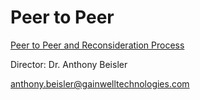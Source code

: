 # Peer to Peer

[Peer to Peer and Reconsideration Process](https://mygainwell.sharepoint.com.mcas.ms/:w:/r/teams/OHSPBM/_layouts/15/Doc.aspx?sourcedoc=%7B988707F8-45DF-468B-A746-847013345D5D%7D&file=Peer%20to%20Peer%20and%20Reconsideration%20Process%20%20Updated%203-3-23.docx&_DSL=1&action=default&mobileredirect=true)

Director: Dr. Anthony Beisler 

anthony.beisler@gainwelltechnologies.com
